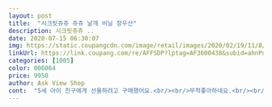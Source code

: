 ```yaml
---
layout: post 
title:  "시크릿쥬쥬 쥬쥬 날개 비닐 장우산" 
description: 시크릿쥬쥬 ..
date: 2020-07-15 06:30:07 
img: https://static.coupangcdn.com/image/retail/images/2020/02/19/11/8/58813ee5-5e91-4c09-b9eb-1176c15d6be2.jpg 
linkUrl: https://link.coupang.com/re/AFFSDP?lptag=AF3600438&subid=ahnPublicAsk&pageKey=1273912041&itemId=2279467344&vendorItemId=70276607745&traceid=V0-113-84b2e86662b8f714 
categories: [1005] 
color: 006064 
price: 9950 
author: Ask View Shop 
cont:  "5세 아이 친구에게 선물하려고 구매했어요.<br/><br/>무척좋아하네요.<br/><br/>아이가 내복바람으로 왕관쓰고쥬쥬우산이라며 할아버지앞에서 애교부리네요^^<br/>예상보다 크네요.<br/>.<br/> 아직 어린이 돌봄방(4살) 아이인데 ㅠㅠ 조금 더 있다가 사용해야 될것 같아요 ㅠㅠ 상품의 질은 괜찮아요<br/>" 
---
```

